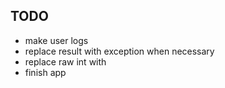 ## TODO
- make user logs
- replace result with exception when necessary
- replace raw int with 
- finish app